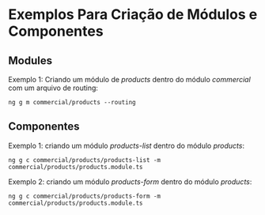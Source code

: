 # Exemplos Para Criação de Módulos e Componentes

## Modules

Exemplo 1: Criando um módulo de *products* dentro do módulo *commercial* com um arquivo de routing:
```
ng g m commercial/products --routing
```

## Componentes

Exemplo 1: criando um módulo *products-list* dentro do módulo *products*:
```
ng g c commercial/products/products-list -m commercial/products/products.module.ts
```

Exemplo 2: criando um módulo *products-form* dentro do módulo *products*:
```
ng g c commercial/products/products-form -m commercial/products/products.module.ts
```

